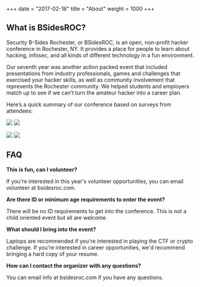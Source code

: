 +++
date = "2017-02-16"
title = "About"
weight = 1000
+++

## What is BSidesROC?

Security B-Sides Rochester, or BSidesROC, is an open, non-profit hacker conference in Rochester, NY. It provides a place for people to learn about hacking, infosec, and all kinds of different technology in a fun environment.

Our seventh year was another action packed event that included presentations from industry professionals, games and challenges that exercised your hacker skills, as well as community involvement that represents the Rochester community. We helped students and employers match up to see if we can’t turn the amateur hacker into a career plan.

Here’s a quick summary of our conference based on surveys from attendees:

[![](/img/2017_block_0_thumb.png)](/img/2017_block_1_sm.png)
[![](/img/2017_block_1_thumb.png)](/img/2017_block_2_sm.png)

[![](/img/2017_block_2_thumb.png)](/img/2017_block_3_sm.png)
[![](/img/2017_block_3_thumb.png)](/img/2017_block_4_sm.png)

## FAQ
**This is fun, can I volunteer?**

If you're interested in this year's volunteer opportunities, you can email volunteer at bsidesroc.com. 

**Are there ID or minimum age requirements to enter the event?**

There will be no ID requirements to get into the conference. This is not a child oriented event but all are welcome. 

**What should I bring into the event?**

Laptops are recommended if you're interested in playing the CTF or crypto challenge. If you're interested in career opportunities, we'd recommend bringing a hard copy of your resume. 

**How can I contact the organizer with any questions?**

You can email info at bsidesroc.com if you have any questions. 
